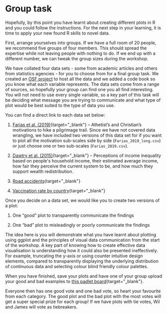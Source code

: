 # Group task

Hopefully, by this point you have learnt about creating different plots in R and you could follow the instructions. For the next step in your learning, it is time to apply your new found R skills to novel data. 

First, arrange yourselves into groups. If we have a full room of 20 people, we recommend five groups of four members. This should spread the expertise while not leaving people with nothing to do. If we end up with a different number, we can tweak the group sizes during the workshop. 

We have collated four data sets - some from academic articles and others from statistics agencies - for you to choose from for a final group task. We created an [OSF project](https://osf.io/9hy5s/) to host all the data and we added a code book so you know what each variable represents. The data sets come from a range of sources, so hopefully your group can find one you all find interesting. You will not need to use every single variable, so a key part of this task will be deciding what message you are trying to communicate and what type of plot would be best suited to the type of data you use. 

You can find a direct link to each data set below:

1. [Farias et al. (2019)](https://osf.io/f85ux/){target="_blank"} – Athetist’s and Christian’s motivations to hike a pilgrimage trail. Since we have not covered data wrangling, we have included two versions of this data set for if you want to plot all the motivation sub-scales side by side (`Farias_2019_long.csv`) or just choose one or two sub-scales (`Farias_2019.csv`).

2. [Dawtry et al. (2015)](https://osf.io/73jzf/){target="_blank"} – Perceptions of income inequality based on people's household income, their estimated average income, how fair they perceive the current system to be, and how much they support wealth redistribution. 

3. [Road accidents](https://osf.io/3yb4s/){target="_blank"} 

4. [Vaccination rate by country](https://osf.io/js69f/){target="_blank"}

Once you decide on a data set, we would like you to create two versions of a plot:

1. One “good” plot to transparently communicate the findings

2. One “bad” plot to misleadingly or poorly communicate the findings

The idea here is you will demonstrate what you have learnt about plotting using ggplot and the principles of visual data communication from the start of the workshop. A key part of knowing how to create effective data visualisation is understanding how it could also be presented ineffectively. For example, truncating the y-axis or using counter intuitive design elements, compared to transparently displaying the underlying distribution of continuous data and selecting colour blind friendly colour palettes. 

When you have finished, save your plots and have one of your group upload your good and bad examples to [this padlet board](https://padlet.com/jebartlett94/f92uhrqftfdti352){target="_blank"}. 

Everyone then has one good vote and one bad vote, so heart your favourite from each category. The good plot and the bad plot with the most votes will get a super special prize for each group! If we have plots with tie votes, Wil and James will vote as tiebreakers. 
